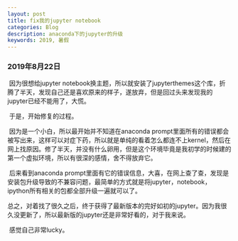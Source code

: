 ```yaml
---
layout: post
title: fix我的jupyter notebook
categories: Blog
description: anaconda下的jupyter的升级
keywords: 2019, 暑假
---
```


### 2019年8月22日

​	因为很想给jupyter notebook换主题，所以就安装了jupyterthemes这个库，折腾了半天，发现自己还是喜欢原来的样子，遂放弃，但是回过头来发现我的jupyter已经不能用了，大慌。

​	于是，开始修复的过程。

​	因为是一个小白，所以最开始并不知道在anaconda prompt里面所有的错误都会被写出来，这样可以对症下药，所以就是单纯的看着怎么都连不上kernel，然后在网上找原因。修了半天，并没有什么卵用，但是这个环境毕竟是我初学的时候建的第一个虚拟环境，所以有很深的感情，舍不得放弃它。

​	后来看到anaconda prompt里面有它的错误信息，大喜，在网上查了查，发现是安装包升级导致的不兼容问题，最简单的方式就是将jupyter，notebook，ipython所有相关的包都全部升级一遍就可以了。

​	总之，对着找了很久之后，终于获得了最新版本的完好如初的jupyter。因为我很久没更新了，所以最新版的jupyter还是非常好看的，对于我来说。

​	感觉自己非常lucky。	



